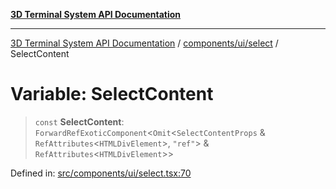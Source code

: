 [**3D Terminal System API Documentation**](../../../../README.md)

***

[3D Terminal System API Documentation](../../../../README.md) / [components/ui/select](../README.md) / SelectContent

# Variable: SelectContent

> `const` **SelectContent**: `ForwardRefExoticComponent`\<`Omit`\<`SelectContentProps` & `RefAttributes`\<`HTMLDivElement`\>, `"ref"`\> & `RefAttributes`\<`HTMLDivElement`\>\>

Defined in: [src/components/ui/select.tsx:70](https://github.com/Dicommunitas/ThreeJS_Terminal_3D/blob/48170ffd573f70d66a1c284f1f35045f3d98e94f/src/components/ui/select.tsx#L70)
